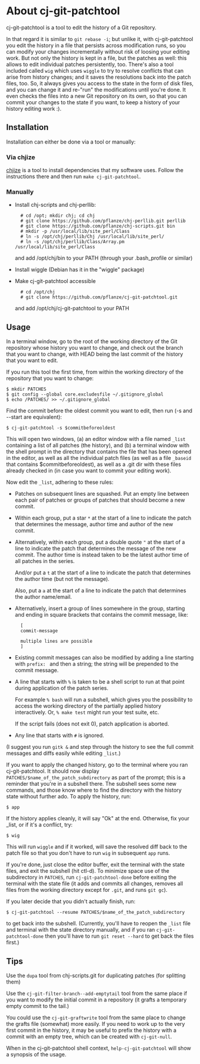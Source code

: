 # About cj-git-patchtool

cj-git-patchtool is a tool to edit the history of a Git repository.

In that regard it is similar to `git rebase -i`; but unlike it, with
cj-git-patchtool you edit the history in a file that persists across
modification runs, so you can modify your changes incrementally
without risk of loosing your editing work. But not only the history is
kept in a file, but the patches as well: this allows to edit
individual patches persistently, too. There's also a tool included
called `wig` which uses `wiggle` to try to resolve conflicts that can
arise from history changes; and it saves the resolutions back into the
patch files, too. So, it always gives you access to the state in the
form of disk files, and you can change it and re-"run" the
modifications until you're done. It even checks the files into a new
Git repository on its own, so that you can commit your changes to the
state if you want, to keep a history of your history editing work :).


## Installation

Installation can either be done via a tool or manually:

### Via chjize

[chjize](https://github.com/pflanze/chjize) is a tool to install
dependencies that my software uses. Follow the instructions there and
then run `make cj-git-patchtool`.

### Manually

* Install chj-scripts and chj-perllib:

        # cd /opt; mkdir chj; cd chj
        # git clone https://github.com/pflanze/chj-perllib.git perllib
        # git clone https://github.com/pflanze/chj-scripts.git bin
        # mkdir -p /usr/local/lib/site_perl/Class
        # ln -s /opt/chj/perllib/Chj /usr/local/lib/site_perl/
        # ln -s /opt/chj/perllib/Class/Array.pm /usr/local/lib/site_perl/Class

    and add /opt/chj/bin to your PATH (through your .bash_profile or
    similar)

* Install wiggle (Debian has it in the "wiggle" package)

* Make cj-git-patchtool accessible

        # cd /opt/chj
        # git clone https://github.com/pflanze/cj-git-patchtool.git

    and add /opt/chj/cj-git-patchtool to your PATH


## Usage

In a terminal window, go to the root of the working directory of the
Git repository whose history you want to change, and check out the
branch that you want to change, with HEAD being the last commit of the
history that you want to edit.

If you run this tool the first time, from within the working directory
of the repository that you want to change:

    $ mkdir PATCHES
    $ git config --global core.excludesfile ~/.gitignore_global
    $ echo /PATCHES/ >> ~/.gitignore_global

Find the commit before the oldest commit you want to edit, then run
(-s and --start are equivalent):

    $ cj-git-patchtool -s $commitbeforeoldest

This will open two windows, (a) an editor window with a file named
`_list` containing a list of all patches (the history), and (b) a
terminal window with the shell prompt in the directory that contains
the file that has been opened in the editor, as well as all the
individual patch files (as well as a file `_baseid` that contains
$commitbeforeoldest), as well as a .git dir with these files already
checked in (in case you want to commit your editing work).

Now edit the `_list`, adhering to these rules:

* Patches on subsequent lines are squashed. Put an empty line between
  each pair of patches or groups of patches that should become a new
  commit.

* Within each group, put a star `*` at the start of a line to indicate
  the patch that determines the message, author time and author of the
  new commit.

* Alternatively, within each group, put a double quote `"` at
  the start of a line to indicate the patch that determines the
  message of the new commit. The author time is instead taken to be
  the latest author time of all patches in the series.

  And/or put a `t` at the start of a line to indicate the patch that
  determines the author time (but not the message).
  
  Also, put a `a` at the start of a line to indicate the patch that
  determines the author name/email.

* Alternatively, insert a group of lines somewhere in the group,
  starting and ending in square brackets that contains the commit
  message, like:
  
        [
        commit-message

        multiple lines are possible
        ]

* Existing commit messages can also be modified by adding a line
  starting with `prefix: ` and then a string; the string will be
  prepended to the commit message.

* A line that starts with `%` is taken to be a shell script to run at
  that point during application of the patch series.

  For example `% bash` will run a subshell, which gives you the
  possibility to access the working directory of the partially applied
  history interactively. Or, `% make test` might run your test suite,
  etc.

  If the script fails (does not exit 0), patch application is
  aborted.

* Any line that starts with `#` is ignored.

(I suggest you run `gitk &` and step through the history to see the
full commit messages and diffs easily while editing `_list`.)

If you want to apply the changed history, go to the terminal where you
ran cj-git-patchtool. It should now display
`PATCHES/$name_of_the_patch_subdirectory` as part of the prompt; this
is a reminder that you're in a subshell there. The subshell sees some
new commands, and those know where to find the directory with the
history state without further ado. To apply the history, run:

    $ app

If the history applies cleanly, it will say "Ok" at the
end. Otherwise, fix your _list, or if it's a conflict, try:

    $ wig

This will run `wiggle` and if it worked, will save the resolved diff
back to the patch file so that you don't have to run `wig` in
subsequent `app` runs.

If you're done, just close the editor buffer, exit the terminal with
the state files, and exit the subshell (hit ctl-d). To minimize space
use of the subdirectory in `PATCHES`, run `cj-git-patchtool-done`
before exiting the terminal with the state file (it adds and commits
all changes, removes all files from the working directory except for
`.git`, and runs `git gc`).

If you later decide that you didn't actually finish, run:

    $ cj-git-patchtool --resume PATCHES/$name_of_the_patch_subdirectory

to get back into the subshell. (Currently, you'll have to reopen the
`_list` file and terminal with the state directory manually, and if
you ran `cj-git-patchtool-done` then you'll have to run `git reset
--hard` to get back the files first.)


## Tips

Use the `dupa` tool from chj-scripts.git for duplicating patches (for
splitting them)

Use the `cj-git-filter-branch--add-emptytail` tool from the same place
if you want to modify the initial commit in a repository (it grafts a
temporary empty commit to the tail.)

You could use the `cj-git-graftwrite` tool from the same place to
change the grafts file (somewhat) more easily. If you need to work up
to the very first commit in the history, it may be useful to prefix
the history with a commit with an empty tree, which can be created
with `cj-git-null`.

When in the cj-git-patchtool shell context, `help-cj-git-patchtool`
will show a synopsis of the usage.
